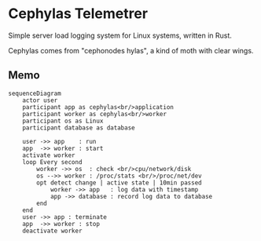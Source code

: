 # Cephylas Telemetrer
Simple server load logging system for Linux systems,
written in Rust.

Cephylas comes from "cephonodes hylas", a kind of moth with clear wings.

## Memo
```mermaid
sequenceDiagram
    actor user
    participant app as cephylas<br/>application
    participant worker as cephylas<br/>worker
    participant os as Linux
    participant database as database

    user ->> app    : run
    app  ->> worker : start
    activate worker
    loop Every second
        worker ->> os  : check <br/>cpu/network/disk 
        os -->> worker : /proc/stats <br/>/proc/net/dev
        opt detect change | active state | 10min passed
            worker ->> app   : log data with timestamp
            app ->> database : record log data to database
        end
    end
    user ->> app : terminate
    app  ->> worker : stop
    deactivate worker
```
